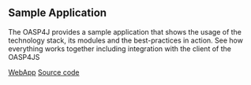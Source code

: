 ## Sample Application

The OASP4J provides a sample application that shows the usage of the technology stack, its modules and the best-practices in action. See how everything works together including integration with the client of the OASP4JS

[WebApp]()
[Source code]()